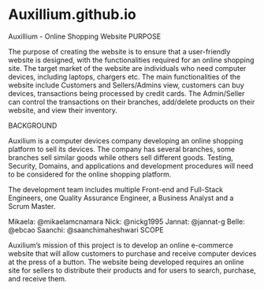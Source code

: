 # Auxillium.github.io

Auxillium - Online Shopping Website
PURPOSE

The purpose of creating the website is to ensure that a user-friendly website is designed, with the functionalities required for an online shopping site. The target market of the website are individuals who need computer devices, including laptops, chargers etc. The main functionalities of the website include Customers and Sellers/Admins view, customers can buy devices, transactions being processed by credit cards. The Admin/Seller can control the transactions on their branches, add/delete products on their website, and view their inventory.

BACKGROUND

Auxilium is a computer devices company developing an online shopping platform to sell its devices. The company has several branches, some branches sell similar goods while others sell different goods. Testing, Security, Domains, and applications and development procedures will need to be considered for the online shopping platform.

The development team includes multiple Front-end and Full-Stack Engineers, one Quality Assurance Engineer, a Business Analyst and a Scrum Master.

Mikaela: @mikaelamcnamara
Nick: @nickg1995
Jannat: @jannat-g
Belle: @ebcao
Saanchi: @saanchimaheshwari
SCOPE

Auxilium’s mission of this project is to develop an online e-commerce website that will allow customers to purchase and receive computer devices at the press of a button. The website being developed requires an online site for sellers to distribute their products and for users to search, purchase, and receive them.
